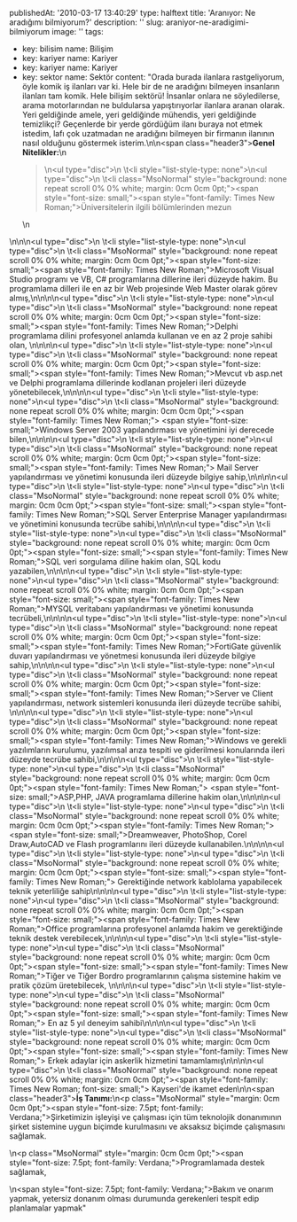 publishedAt: '2010-03-17 13:40:29'
type: halftext
title: 'Aranıyor: Ne aradığımı bilmiyorum?'
description: ''
slug: araniyor-ne-aradigimi-bilmiyorum
image: ''
tags:
  - key: bilisim
    name: Bilişim
  - key: kariyer
    name: Kariyer
  - key: kariyer
    name: Kariyer
  - key: sektor
    name: Sektör
content: "Orada burada ilanlara rastgeliyorum, öyle komik iş ilanları var ki. Hele bir de ne aradığını bilmeyen insanların ilanları tam komik. Hele bilişim sektörü! İnsanlar onlara ne söyledilerse, arama motorlarından ne buldularsa yapıştırıyorlar ilanlara aranan olarak. Yeri geldiğinde amele, yeri geldiğinde mühendis, yeri geldiğinde temizlikçi? Geçenlerde bir yerde gördüğüm ilanı buraya not etmek istedim, lafı çok uzatmadan ne aradığını bilmeyen bir firmanın ilanının nasıl olduğunu göstermek isterim.\n\n<span class=\"header3\"><strong>Genel Nitelikler:</strong></span>\n<blockquote>\n<ul type=\"disc\">\n \t<li style=\"list-style-type: none\">\n<ul type=\"disc\">\n \t<li class=\"MsoNormal\" style=\"background: none repeat scroll 0% 0% white; margin: 0cm 0cm 0pt;\"><span style=\"font-size: small;\"><span style=\"font-family: Times New Roman;\">Üniversitelerin ilgili bölümlerinden mezun</span></span></li>\n</ul>\n</li>\n</ul>\n<ul type=\"disc\">\n \t<li style=\"list-style-type: none\">\n<ul type=\"disc\">\n \t<li class=\"MsoNormal\" style=\"background: none repeat scroll 0% 0% white; margin: 0cm 0cm 0pt;\"><span style=\"font-size: small;\"><span style=\"font-family: Times New Roman;\">Microsoft Visual Studio programı ve VB, C# programlarına dillerine ileri düzeyde hakim. Bu programlama dilleri ile en az bir Web projesinde Web Master olarak görev almış,</span></span></li>\n</ul>\n</li>\n</ul>\n<ul type=\"disc\">\n \t<li style=\"list-style-type: none\">\n<ul type=\"disc\">\n \t<li class=\"MsoNormal\" style=\"background: none repeat scroll 0% 0% white; margin: 0cm 0cm 0pt;\"><span style=\"font-size: small;\"><span style=\"font-family: Times New Roman;\">Delphi programlama dilini profesyonel anlamda kullanan ve en az 2 proje sahibi olan, </span></span></li>\n</ul>\n</li>\n</ul>\n<ul type=\"disc\">\n \t<li style=\"list-style-type: none\">\n<ul type=\"disc\">\n \t<li class=\"MsoNormal\" style=\"background: none repeat scroll 0% 0% white; margin: 0cm 0cm 0pt;\"><span style=\"font-size: small;\"><span style=\"font-family: Times New Roman;\">Mevcut vb asp.net ve Delphi programlama dillerinde kodlanan projeleri ileri düzeyde yönetebilecek,</span></span></li>\n</ul>\n</li>\n</ul>\n<ul type=\"disc\">\n \t<li style=\"list-style-type: none\">\n<ul type=\"disc\">\n \t<li class=\"MsoNormal\" style=\"background: none repeat scroll 0% 0% white; margin: 0cm 0cm 0pt;\"><span style=\"font-family: Times New Roman;\"> <span style=\"font-size: small;\">Windows Server 2003 yapılandırması ve yönetimini iyi derecede bilen,</span></span></li>\n</ul>\n</li>\n</ul>\n<ul type=\"disc\">\n \t<li style=\"list-style-type: none\">\n<ul type=\"disc\">\n \t<li class=\"MsoNormal\" style=\"background: none repeat scroll 0% 0% white; margin: 0cm 0cm 0pt;\"><span style=\"font-size: small;\"><span style=\"font-family: Times New Roman;\"> Mail Server yapılandırması ve yönetimi konusunda ileri düzeyde bilgiye sahip,</span></span></li>\n</ul>\n</li>\n</ul>\n<ul type=\"disc\">\n \t<li style=\"list-style-type: none\">\n<ul type=\"disc\">\n \t<li class=\"MsoNormal\" style=\"background: none repeat scroll 0% 0% white; margin: 0cm 0cm 0pt;\"><span style=\"font-size: small;\"><span style=\"font-family: Times New Roman;\">SQL Server Enterprise Manager yapılandırması ve yönetimini konusunda tecrübe sahibi,</span></span></li>\n</ul>\n</li>\n</ul>\n<ul type=\"disc\">\n \t<li style=\"list-style-type: none\">\n<ul type=\"disc\">\n \t<li class=\"MsoNormal\" style=\"background: none repeat scroll 0% 0% white; margin: 0cm 0cm 0pt;\"><span style=\"font-size: small;\"><span style=\"font-family: Times New Roman;\">SQL veri sorgulama diline hakim olan, SQL kodu yazabilen,</span></span></li>\n</ul>\n</li>\n</ul>\n<ul type=\"disc\">\n \t<li style=\"list-style-type: none\">\n<ul type=\"disc\">\n \t<li class=\"MsoNormal\" style=\"background: none repeat scroll 0% 0% white; margin: 0cm 0cm 0pt;\"><span style=\"font-size: small;\"><span style=\"font-family: Times New Roman;\">MYSQL veritabanı yapılandırması ve yönetimi konusunda tecrübeli,</span></span></li>\n</ul>\n</li>\n</ul>\n<ul type=\"disc\">\n \t<li style=\"list-style-type: none\">\n<ul type=\"disc\">\n \t<li class=\"MsoNormal\" style=\"background: none repeat scroll 0% 0% white; margin: 0cm 0cm 0pt;\"><span style=\"font-size: small;\"><span style=\"font-family: Times New Roman;\">FortiGate güvenlik duvarı yapılandırması ve yönetmesi konusunda ileri düzeyde bilgiye sahip,</span></span></li>\n</ul>\n</li>\n</ul>\n<ul type=\"disc\">\n \t<li style=\"list-style-type: none\">\n<ul type=\"disc\">\n \t<li class=\"MsoNormal\" style=\"background: none repeat scroll 0% 0% white; margin: 0cm 0cm 0pt;\"><span style=\"font-size: small;\"><span style=\"font-family: Times New Roman;\">Server ve Client yapılandırması, network sistemleri konusunda ileri düzeyde tecrübe sahibi, </span></span></li>\n</ul>\n</li>\n</ul>\n<ul type=\"disc\">\n \t<li style=\"list-style-type: none\">\n<ul type=\"disc\">\n \t<li class=\"MsoNormal\" style=\"background: none repeat scroll 0% 0% white; margin: 0cm 0cm 0pt;\"><span style=\"font-size: small;\"><span style=\"font-family: Times New Roman;\">Windows ve gerekli yazılımların kurulumu, yazılımsal arıza tespiti ve giderilmesi konularında ileri düzeyde tecrübe sahibi,</span></span></li>\n</ul>\n</li>\n</ul>\n<ul type=\"disc\">\n \t<li style=\"list-style-type: none\">\n<ul type=\"disc\">\n \t<li class=\"MsoNormal\" style=\"background: none repeat scroll 0% 0% white; margin: 0cm 0cm 0pt;\"><span style=\"font-family: Times New Roman;\"> <span style=\"font-size: small;\">ASP,PHP, JAVA programlama dillerine hakim olan,</span></span></li>\n</ul>\n</li>\n</ul>\n<ul type=\"disc\">\n \t<li style=\"list-style-type: none\">\n<ul type=\"disc\">\n \t<li class=\"MsoNormal\" style=\"background: none repeat scroll 0% 0% white; margin: 0cm 0cm 0pt;\"><span style=\"font-family: Times New Roman;\"> <span style=\"font-size: small;\">Dreamweaver, PhotoShop, Corel Draw,AutoCAD ve Flash programlarını ileri düzeyde kullanabilen.</span></span></li>\n</ul>\n</li>\n</ul>\n<ul type=\"disc\">\n \t<li style=\"list-style-type: none\">\n<ul type=\"disc\">\n \t<li class=\"MsoNormal\" style=\"background: none repeat scroll 0% 0% white; margin: 0cm 0cm 0pt;\"><span style=\"font-size: small;\"><span style=\"font-family: Times New Roman;\"> Gerektiğinde network kablolama yapabilecek teknik yeterliliğe sahip</span></span></li>\n</ul>\n</li>\n</ul>\n<ul type=\"disc\">\n \t<li style=\"list-style-type: none\">\n<ul type=\"disc\">\n \t<li class=\"MsoNormal\" style=\"background: none repeat scroll 0% 0% white; margin: 0cm 0cm 0pt;\"><span style=\"font-size: small;\"><span style=\"font-family: Times New Roman;\">Office programlarına profesyonel anlamda hakim ve gerektiğinde teknik destek verebilecek,</span></span></li>\n</ul>\n</li>\n</ul>\n<ul type=\"disc\">\n \t<li style=\"list-style-type: none\">\n<ul type=\"disc\">\n \t<li class=\"MsoNormal\" style=\"background: none repeat scroll 0% 0% white; margin: 0cm 0cm 0pt;\"><span style=\"font-size: small;\"><span style=\"font-family: Times New Roman;\">Tiğer ve Tiğer Bordro programlarının çalışma sistemine hakim ve pratik çözüm üretebilecek, </span></span></li>\n</ul>\n</li>\n</ul>\n<ul type=\"disc\">\n \t<li style=\"list-style-type: none\">\n<ul type=\"disc\">\n \t<li class=\"MsoNormal\" style=\"background: none repeat scroll 0% 0% white; margin: 0cm 0cm 0pt;\"><span style=\"font-size: small;\"><span style=\"font-family: Times New Roman;\"> En az 5 yıl deneyim sahibi</span></span></li>\n</ul>\n</li>\n</ul>\n<ul type=\"disc\">\n \t<li style=\"list-style-type: none\">\n<ul type=\"disc\">\n \t<li class=\"MsoNormal\" style=\"background: none repeat scroll 0% 0% white; margin: 0cm 0cm 0pt;\"><span style=\"font-size: small;\"><span style=\"font-family: Times New Roman;\"> Erkek adaylar için askerlik hizmetini tamamlamış</span></span></li>\n</ul>\n</li>\n</ul>\n<ul type=\"disc\">\n \t<li class=\"MsoNormal\" style=\"background: none repeat scroll 0% 0% white; margin: 0cm 0cm 0pt;\"><span style=\"font-family: Times New Roman; font-size: small;\"> Kayseri'de ikamet eden</span></li>\n</ul>\n<span class=\"header3\"><strong>İş Tanımı:</strong></span>\n<p class=\"MsoNormal\" style=\"margin: 0cm 0cm 0pt;\"><span style=\"font-size: 7.5pt; font-family: Verdana;\">Şirketimizin işleyişi ve çalışması için tüm teknolojik donanımının şirket sistemine uygun biçimde kurulmasını ve aksaksız biçimde çalışmasını sağlamak. </span></p>\n<p class=\"MsoNormal\" style=\"margin: 0cm 0cm 0pt;\"><span style=\"font-size: 7.5pt; font-family: Verdana;\">Programlamada destek sağlamak, </span></p>\n<span style=\"font-size: 7.5pt; font-family: Verdana;\">Bakım ve onarım yapmak, yetersiz donanım olması durumunda gerekenleri tespit edip planlamalar yapmak</span></blockquote>"
